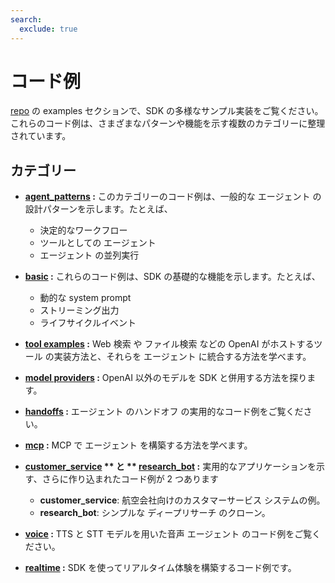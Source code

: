 ```yaml
---
search:
  exclude: true
---
```

# コード例

[repo](https://github.com/openai/openai-agents-python/tree/main/examples) の examples セクションで、SDK の多様なサンプル実装をご覧ください。これらのコード例は、さまざまなパターンや機能を示す複数のカテゴリーに整理されています。


## カテゴリー

- **[agent_patterns](https://github.com/openai/openai-agents-python/tree/main/examples/agent_patterns) :**
  このカテゴリーのコード例は、一般的な エージェント の設計パターンを示します。たとえば、

    - 決定的なワークフロー
    - ツールとしての エージェント
    - エージェント の並列実行

- **[basic](https://github.com/openai/openai-agents-python/tree/main/examples/basic) :**
  これらのコード例は、SDK の基礎的な機能を示します。たとえば、

    - 動的な system prompt
    - ストリーミング出力
    - ライフサイクルイベント

- **[tool examples](https://github.com/openai/openai-agents-python/tree/main/examples/tools) :**
  Web 検索 や ファイル検索 などの OpenAI がホストするツール の実装方法と、それらを エージェント に統合する方法を学べます。

- **[model providers](https://github.com/openai/openai-agents-python/tree/main/examples/model_providers) :**
  OpenAI 以外のモデルを SDK と併用する方法を探ります。

- **[handoffs](https://github.com/openai/openai-agents-python/tree/main/examples/handoffs) :**
  エージェント のハンドオフ の実用的なコード例をご覧ください。

- **[mcp](https://github.com/openai/openai-agents-python/tree/main/examples/mcp) :**
  MCP で エージェント を構築する方法を学べます。

- **[customer_service](https://github.com/openai/openai-agents-python/tree/main/examples/customer_service) ** と ** [research_bot](https://github.com/openai/openai-agents-python/tree/main/examples/research_bot) :**
  実用的なアプリケーションを示す、さらに作り込まれたコード例が 2 つあります

    - **customer_service**: 航空会社向けのカスタマーサービス システムの例。
    - **research_bot**: シンプルな ディープリサーチ のクローン。

- **[voice](https://github.com/openai/openai-agents-python/tree/main/examples/voice) :**
  TTS と STT モデルを用いた音声 エージェント のコード例をご覧ください。

- **[realtime](https://github.com/openai/openai-agents-python/tree/main/examples/realtime) :**
  SDK を使ってリアルタイム体験を構築するコード例です。